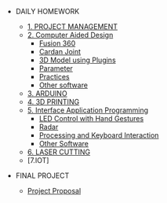 - DAILY HOMEWORK

  - [1. PROJECT MANAGEMENT](PM/Howtobuild/githubpage.md)
  - [2. Computer Aided Design](PM/CAD/cad.md)
    - [Fusion 360](PM/CAD/fusion_360.md)
    - [Cardan Joint](PM/CAD/cardan_joint.md)
    - [3D Model using Plugins](PM/CAD/fg.md)
    - [Parameter](PM/CAD/parameter/parameter.md)
    - [Practices](PM/CAD/practicecad.md)
    - [Other software](PM/CAD/Other_software.md)
  - [3. ARDUINO](PM/AD/arduino.md)
  - [4. 3D PRINTING](PM/3D_print/3d_print.md)
  - [5. Interface Application Programming](PM/IPA/programing.md)
       - [LED Control with Hand Gestures](PM/IPA/led/led.md)
       - [Radar](PM/IPA/Radar/radar.md)
       - [Processing and Keyboard  Interaction](PM/IPA/game/processing_game.md)
       - [Other Software](PM/IPA/os/Other_software.md)
  - [6. LASER CUTTING](PM/Laser_cutting/laser_cutting.md)
  - [7.IOT]
  
- FINAL PROJECT
  - [Project Proposal](FINALPROJECT/proposal/proposal.md)
